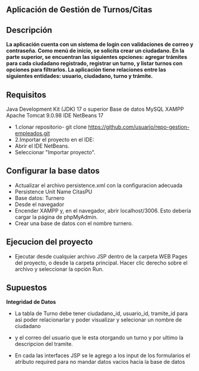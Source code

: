 ## Aplicación de Gestión de Turnos/Citas

## Descripción

**La aplicación cuenta con un sistema de login con validaciones de correo y contraseña. Como menú de inicio, se solicita crear un ciudadano. En la parte superior, se encuentran las siguientes opciones: agregar trámites para cada ciudadano registrado, registrar un turno, y listar turnos con opciones para filtrarlos. La aplicación tiene relaciones entre las siguientes entidades: usuario, ciudadano, turno y trámite.**

## Requisitos

Java Development Kit (JDK) 17 o superior
Base de datos MySQL
XAMPP
Apache Tomcat 9.0.98
IDE NetBeans 17

- 1.clonar repositorio-
 git clone https://github.com/usuario/repo-gestion-empleados.git
- 2.Importar el proyecto en el IDE:
- Abrir el IDE NetBeans.
- Seleccionar "Importar proyecto".

## Configurar la base datos
- Actualizar el archivo persistence.xml con la configuracion adecuada
- Persistence Unit Name CitasPU
- Base datos: Turnero
- Desde el navegador
- Encender XAMPP y, en el navegador, abrir localhost/3006. Esto debería cargar la página de phpMyAdmin.
- Crear una base de datos con el nombre turnero.

## Ejecucion del proyecto
- Ejecutar desde cualquier archivo JSP dentro de la carpeta WEB Pages del proyecto, o desde la carpeta principal. Hacer clic derecho sobre el archivo y seleccionar la opción Run.


## Supuestos

**Integridad de Datos**

- La tabla de Turno debe tener ciudadano_id, usuario_id, tramite_id para asi poder relacionarlar y poder visualizar y selecionar un nombre de ciudadano
- y el correo del usuario que le esta otorgando un turno y por ultimo la descripcion del tramite.

- En cada las interfaces JSP se le agrego a los input de los formularios el atributo required para no mandar datos vacios hacia la base de datos


